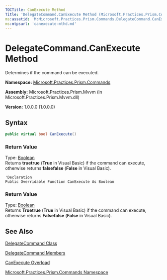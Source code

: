 ```yaml
---
TOCTitle: CanExecute Method
Title: 'DelegateCommand.CanExecute Method (Microsoft.Practices.Prism.Commands)'
ms:assetid: 'M:Microsoft.Practices.Prism.Commands.DelegateCommand.CanExecute'
ms:mtpsurl: 'canexecute-mthd.md'
---
```



# DelegateCommand.CanExecute Method

Determines if the command can be executed.

**Namespace:** [Microsoft.Practices.Prism.Commands](/patterns-practices/reference/mspp-commands-namespace)

**Assembly:** Microsoft.Practices.Prism.Mvvm (in Microsoft.Practices.Prism.Mvvm.dll) 

**Version:** 1.0.0.0 (1.0.0.0)

## Syntax
```C#
public virtual bool CanExecute()
```
### Return Value

Type: [Boolean](http://msdn.microsoft.com/en-us/library/a28wyd50)  
Returns **truetrue** (**True** in Visual Basic) if the command can execute, otherwise returns **falsefalse** (**False** in Visual Basic).

```VB
'Declaration
Public Overridable Function CanExecute As Boolean
```

### Return Value

Type: [Boolean](http://msdn.microsoft.com/en-us/library/a28wyd50)  
Returns **Truetrue** (**True** in Visual Basic) if the command can execute, otherwise returns **Falsefalse** (**False** in Visual Basic).

## See Also

[DelegateCommand Class](/patterns-practices/reference/delegatecommand-class-mspp-commands)

[DelegateCommand Members](/patterns-practices/reference/delegatecommand-members-mspp-commands)

[CanExecute Overload](/patterns-practices/reference/canexecute-mthd)

[Microsoft.Practices.Prism.Commands Namespace](/patterns-practices/reference/mspp-commands-namespace)
